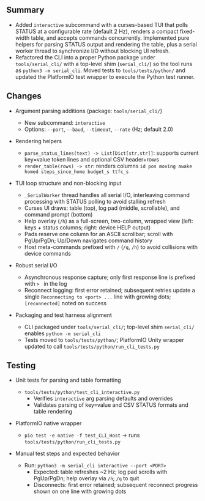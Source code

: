 ## Summary
- Added `interactive` subcommand with a curses-based TUI that polls STATUS at a configurable rate (default 2 Hz), renders a compact fixed-width table, and accepts commands concurrently. Implemented pure helpers for parsing STATUS output and rendering the table, plus a serial worker thread to synchronize I/O without blocking UI refresh.
- Refactored the CLI into a proper Python package under `tools/serial_cli/` with a top-level shim (`serial_cli/`) so the tool runs as `python3 -m serial_cli`. Moved tests to `tools/tests/python/` and updated the PlatformIO test wrapper to execute the Python test runner.

## Changes
- Argument parsing additions (package: `tools/serial_cli/`)
  - New subcommand: `interactive`
  - Options: `--port`, `--baud`, `--timeout`, `--rate` (Hz; default 2.0)

- Rendering helpers
  - `parse_status_lines(text) -> List[Dict[str,str]]`: supports current key=value token lines and optional CSV header+rows
  - `render_table(rows) -> str`: renders columns `id pos moving awake homed steps_since_home budget_s ttfc_s`

- TUI loop structure and non-blocking input
  - `_SerialWorker` thread handles all serial I/O, interleaving command processing with STATUS polling to avoid stalling refresh
  - Curses UI draws: table (top), log pad (middle, scrollable), and command prompt (bottom)
  - Help overlay (`/h`) as a full-screen, two-column, wrapped view (left: keys + status columns; right: device HELP output)
  - Pads reserve one column for an ASCII scrollbar; scroll with PgUp/PgDn; Up/Down navigates command history
  - Host meta-commands prefixed with `/` (`/q`, `/h`) to avoid collisions with device commands

- Robust serial I/O
  - Asynchronous response capture; only first response line is prefixed with `> ` in the log
  - Reconnect logging: first error retained; subsequent retries update a single `Reconnecting to <port> ...` line with growing dots; `[reconnected]` noted on success

- Packaging and test harness alignment
  - CLI packaged under `tools/serial_cli/`; top-level shim `serial_cli/` enables `python -m serial_cli`
  - Tests moved to `tools/tests/python/`; PlatformIO Unity wrapper updated to call `tools/tests/python/run_cli_tests.py`

## Testing
- Unit tests for parsing and table formatting
  - `tools/tests/python/test_cli_interactive.py`
    - Verifies `interactive` arg parsing defaults and overrides
    - Validates parsing of key=value and CSV STATUS formats and table rendering

- PlatformIO native wrapper
  - `pio test -e native -f test_CLI_Host` → runs `tools/tests/python/run_cli_tests.py`

- Manual test steps and expected behavior
  - Run: `python3 -m serial_cli interactive --port <PORT>`
    - Expected: table refreshes ~2 Hz; log pad scrolls with PgUp/PgDn; help overlay via `/h`; `/q` to quit
    - Disconnects: first error retained; subsequent reconnect progress shown on one line with growing dots
